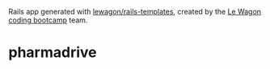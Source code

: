 Rails app generated with [lewagon/rails-templates](https://github.com/lewagon/rails-templates), created by the [Le Wagon coding bootcamp](https://www.lewagon.com) team.
# pharmadrive
